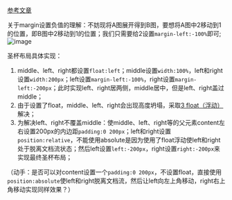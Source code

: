 [参考文章](https://zhuanlan.zhihu.com/p/103774667)

关于margin设置负值的理解：不妨现将A图展开得到B图，要想将A图中2移动到1的位置，即B图中2移动到1的位置；我们只需要给2设置`margin-left:-100%`即可;
![image](https://github.com/user-attachments/assets/d9a0d8fa-d85f-4e05-8c70-56cb2b817134)

圣杯布局具体实现：
1. middle、left、right都设置`float:left`；middle设置`width:100%`，left和right设置`width:200px`；left设置`margin-left:-100%`，right设置`margin-left:-200px`；此时实现left、right居两侧，middle居中，但是left、right盖过middle；
2. 由于设置了float，middle、left、right会出现高度坍塌，采取[3 float（浮动）](https://github.com/liuyi-arch/StudyNotes/blob/main/step1%20CSS/3%20float%EF%BC%88%E6%B5%AE%E5%8A%A8%EF%BC%89.md)解决；
3. 为解决left、right不覆盖middle：使middle、left、right等的父元素content左右设置200px的内边距`padding:0 200px`；left和right设置`position:relative`，不能使用absolute是因为使用了float浮动使left和right处于脱离文档流状态；然后left设置`left:-200px`，right设置`right:-200px`来实现最终圣杯布局；

（动手：是否可以对content设置一个`padding:0 200px`，不设置float，直接使用`position:absolute`使left和right脱离文档流，然后让left向左上角移动，right右上角移动实现同样效果？）



